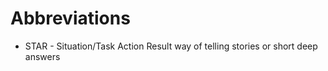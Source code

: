 # Abbreviations

* STAR - Situation/Task Action Result
  way of telling stories or short deep answers

